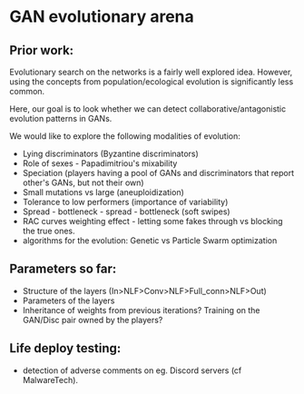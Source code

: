 # GAN evolutionary arena

## Prior work:
Evolutionary search on the networks is a fairly well explored idea. However, using the concepts
 from population/ecological evolution is significantly less common. 
 
Here, our goal is to look whether we can detect collaborative/antagonistic evolution patterns in
 GANs. 

We would like to explore the following modalities of evolution:
 - Lying discriminators (Byzantine discriminators)
 - Role of sexes - Papadimitriou's mixability
 - Speciation (players having a pool of GANs and discriminators that report other's GANs, but not
  their own)
 - Small mutations vs large (aneuploidization)
 - Tolerance to low performers (importance of variability)
 - Spread - bottleneck - spread - bottleneck (soft swipes)
 - RAC curves weighting effect - letting some fakes through vs blocking the true ones.
 - algorithms for the evolution: Genetic vs Particle Swarm optimization
 

## Parameters so far: 
 - Structure of the layers (In>NLF>Conv>NLF>Full_conn>NLF>Out)
 - Parameters of the layers 
 - Inheritance of weights from previous iterations? Training on the GAN/Disc pair owned by the
  players?
 
 
## Life deploy testing:
 - detection of adverse comments on eg. Discord servers (cf MalwareTech).
 
